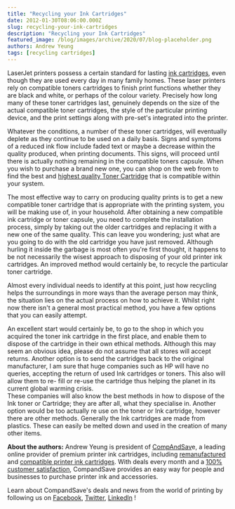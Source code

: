 ```yaml
---
title: "Recycling your Ink Cartridges"
date: 2012-01-30T08:06:00.000Z
slug: recycling-your-ink-cartridges
description: "Recycling your Ink Cartridges"
featured_image: /blog/images/archive/2020/07/blog-placeholder.png
authors: Andrew Yeung
tags: [recycling cartridges]
---
```


LaserJet printers possess a certain standard for lasting [ink cartridges](https://www.compandsave.com/), even though they are used every day in many family homes. These laser printers rely on compatible toners cartridges to finish print functions whether they are black and white, or perhaps of the colour variety. Precisely how long many of these toner cartridges last, genuinely depends on the size of the actual compatible toner cartridges, the style of the particular printing device, and the print settings along with pre-set's integrated into the printer. 

Whatever the conditions, a number of these toner cartridges, will eventually deplete as they continue to be used on a daily basis. Signs and symptoms of a reduced ink flow include faded text or maybe a decrease within the quality produced, when printing documents. This signs, will proceed until there is actually nothing remaining in the compatible toners capsule. When you wish to purchase a brand new one, you can shop on the web from to find the best and [highest quality Toner Cartridge](https://www.compandsave.com/) that is compatible within your system. 

The most effective way to carry on producing quality prints is to get a new compatible toner cartridge that is appropriate with the printing system, you will be making use of, in your household. After obtaining a new compatible ink cartridge or toner capsule, you need to complete the installation process, simply by taking out the older cartridges and replacing it with a new one of the same quality. This can leave you wondering; just what are you going to do with the old cartridge you have just removed. Although hurling it inside the garbage is most often you're first thought, it happens to be not necessarily the wisest approach to disposing of your old printer ink cartridges. An improved method would certainly be, to recycle the particular toner cartridge. 

Almost every individual needs to identify at this point, just how recycling helps the surroundings in more ways than the average person may think, the situation lies on the actual process on how to achieve it. Whilst right now there isn't a general most practical method, you have a few options that you can easily attempt. 

An excellent start would certainly be, to go to the shop in which you acquired the toner ink cartridge in the first place, and enable them to dispose of the cartridge in their own ethical methods. Although this may seem an obvious idea, please do not assume that all stores will accept returns. Another option is to send the cartridges back to the original manufacturer, I am sure that huge companies such as HP will have no queries, accepting the return of used Ink cartridges or toners. This also will allow them to re- fill or re-use the cartridge thus helping the planet in its current global warming crisis.  
These companies will also know the best methods in how to dispose of the Ink toner or Cartridge; they are after all, what they specialise in. Another option would be too actually re use on the toner or Ink cartridge, however there are other methods. Generally the Ink cartridges are made from plastics. These can easily be melted down and used in the creation of many other items.

  
**About the authors:** Andrew Yeung is president of [CompAndSav](https://www.compandsave.com/)e, a leading online provider of premium printer ink cartridges, including [remanufactured](https://www.compandsave.com/help) and [compatible printer ink cartridges](https://www.compandsave.com/help). With deals every month and a [100% customer satisfaction](https://www.compandsave.com/help), CompandSave provides an easy way for people and businesses to purchase printer ink and accessories.

Learn about CompandSave's deals and news from the world of printing by following us on [Facebook](https://www.facebook.com/compandsave.ink), [Twitter](https://twitter.com/compandsave), [LinkedIn](https://www.linkedin.com) !